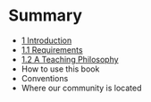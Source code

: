 # Summary

* [1 Introduction](introduction.md)
 * [1.1 Requirements](requirements.md)
 * [1.2 A Teaching Philosophy](a-teaching-philosophy.md)
 * How to use this book
 * Conventions
 * Where our community is located 
 


